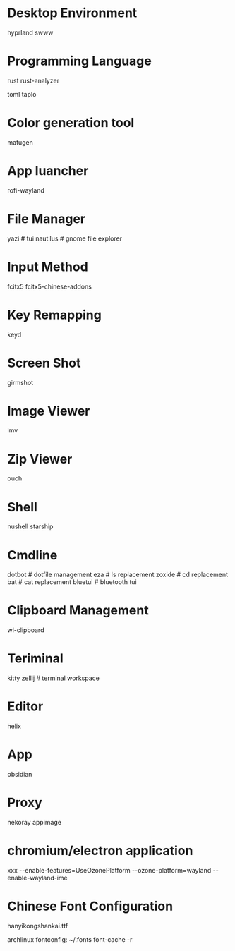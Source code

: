 # Desktop Environment
hyprland
swww

# Programming Language
rust rust-analyzer

toml taplo


# Color generation tool
matugen

# App luancher
rofi-wayland

# File Manager
yazi     # tui
nautilus # gnome file explorer

# Input Method
fcitx5
fcitx5-chinese-addons

# Key Remapping
keyd

# Screen Shot
girmshot

# Image Viewer
imv

# Zip Viewer
ouch

# Shell
nushell
starship

# Cmdline
dotbot  # dotfile management
eza     # ls replacement
zoxide  # cd replacement
bat     # cat replacement
bluetui # bluetooth tui

# Clipboard Management
wl-clipboard

# Teriminal
kitty
zellij # terminal workspace

# Editor
helix

# App
obsidian

# Proxy
nekoray appimage

# chromium/electron application
xxx --enable-features=UseOzonePlatform --ozone-platform=wayland --enable-wayland-ime


# Chinese Font Configuration
hanyikongshankai.ttf

archlinux fontconfig: ~/.fonts
font-cache -r
